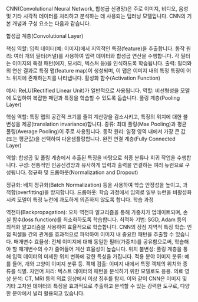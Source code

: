 CNN(Convolutional Neural Network, 합성곱 신경망)은 주로 이미지, 비디오, 음성 및 기타 시각적 데이터를 처리하고 분석하는 데 사용되는 딥러닝 모델입니다. CNN의 기본 개념과 구성 요소는 다음과 같습니다.

합성곱 계층(Convolutional Layer)

핵심 역할: 입력 데이터(예: 이미지)에서 지역적인 특징(feature)을 추출합니다.
동작 원리: 여러 개의 필터(커널)를 사용하여 입력 데이터와 합성곱 연산을 수행합니다. 각 필터는 이미지의 특정 패턴(에지, 모서리, 텍스처 등)을 인식하도록 학습됩니다.
출력: 필터와의 연산 결과로 특징 맵(feature map)이 생성되며, 이 맵은 이미지 내의 특정 특징이 어느 위치에 존재하는지를 나타냅니다.
활성화 함수(Activation Function)

예시: ReLU(Rectified Linear Unit)가 일반적으로 사용됩니다.
역할: 비선형성을 모델에 도입하여 복잡한 패턴과 특징을 학습할 수 있도록 돕습니다.
풀링 계층(Pooling Layer)

핵심 역할: 특징 맵의 공간적 크기를 줄여 계산량을 감소시키고, 특징의 위치에 대한 불변성을 제공(translation invariance)합니다.
종류: 최대 풀링(Max Pooling)과 평균 풀링(Average Pooling)이 주로 사용됩니다.
동작 원리: 일정 영역 내에서 가장 큰 값(또는 평균값)을 선택하여 다운샘플링합니다.
완전 연결 계층(Fully Connected Layer)

역할: 합성곱 및 풀링 계층에서 추출된 특징을 바탕으로 최종 분류나 회귀 작업을 수행합니다.
구성: 전통적인 인공신경망과 유사하게 입력과 출력을 연결하는 여러 뉴런으로 구성됩니다.
정규화 및 드롭아웃(Normalization and Dropout)

정규화: 배치 정규화(Batch Normalization) 등을 사용하여 학습 안정성을 높이고, 과적합(overfitting)을 방지합니다.
드롭아웃: 학습 과정에서 임의로 일부 뉴런을 비활성화시켜 모델이 특정 뉴런에 과도하게 의존하지 않도록 합니다.
학습 과정

역전파(Backpropagation): 오차 역전파 알고리즘을 통해 가중치가 업데이트되며, 손실 함수(loss function)를 최소화하도록 학습합니다.
최적화 기법: SGD, Adam 등의 최적화 알고리즘을 사용하여 효율적으로 학습합니다.
CNN의 장점
지역적 특징 학습: 인접 픽셀들 간의 관계를 효과적으로 파악하여 이미지 내 중요한 패턴을 추출할 수 있습니다.
매개변수 효율성: 전체 이미지에 대해 동일한 필터(가중치)를 공유함으로써, 학습해야 할 매개변수의 수가 줄어들어 계산 효율성이 높습니다.
위치 불변성: 풀링 계층을 통해 입력 데이터의 미세한 위치 변화에 강한 특성을 가집니다.
적용 분야
이미지 분류: 예를 들어, 개와 고양이 이미지 분류 등.
객체 검출: 이미지 내에서 특정 객체의 위치와 종류를 식별.
자연어 처리: 텍스트 데이터의 패턴을 분석하기 위한 모델로도 응용.
의료 영상 분석: CT, MRI 등의 의료 영상에서 이상 징후를 탐지.
이와 같이 CNN은 이미지 및 기타 고차원 데이터의 특징을 효과적으로 추출하고 분석할 수 있는 강력한 도구로, 다양한 분야에서 널리 활용되고 있습니다.
